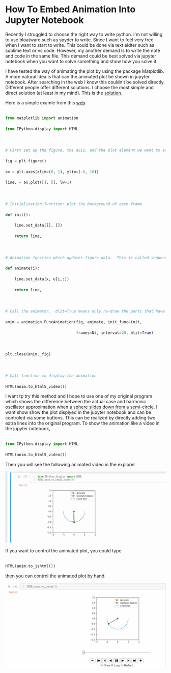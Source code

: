 # How To Embed Animation Into Jupyter Notebook



Recently I struggled to choose the right way to write python. I'm not willing to use bloatware such as spyder to write. Since I want to feel very free when I want to start to write. This could be done via text eidter such as sublime text or vs code. However, my another demand is to write the note and code in the same file. This demand could be best solved via jupyter notebook when you want to solve something and show how you solve it. 



I have tested the way of animating the plot by using the package Matplotlib. A more natural idea is that can the animated plot be shown in jupyter notebook. After searching in the web I know this couldn't be solved directly. Different people offer different solutions. I choose the most simple and direct solution (at least in my mind). This is the [solution](https://www.numfys.net/howto/animations/).



Here is a simple examle from this [web](https://www.numfys.net/howto/animations/)



```python

from matplotlib import animation

from IPython.display import HTML



# First set up the figure, the axis, and the plot element we want to animate

fig = plt.figure()

ax = plt.axes(xlim=(0, 1), ylim=(-6, 10))

line, = ax.plot([], [], lw=1)



# Initialization function: plot the background of each frame

def init():

    line.set_data([], [])

    return line,



# Animation function which updates figure data.  This is called sequentially

def animate(i):

    line.set_data(x, u[i,:])

    return line,



# Call the animator.  blit=True means only re-draw the parts that have changed.

anim = animation.FuncAnimation(fig, animate, init_func=init,

                               frames=Nt, interval=20, blit=True)



plt.close(anim._fig)



# Call function to display the animation

HTML(anim.to_html5_video())

```



I want tp try this method and I hope to use one of my original program which shows the difference between the actual case and harmonic oscillator approximation when [a sphere slides down from a semi-circle](https://knifelees3.github.io/2019/07/23/A_En_Python_PlotStudy1_SemiCircle_OscilatorApprox/). I want show show the plot displyed in the jupyter notebook and can be controled via some buttons. This can be realized by directly adding two extra lines into the original program.  To show the animation like a video in the jupyter notebook, 



```python

from IPython.display import HTML

HTML(anim.to_html5_video())

```



Then you will see the following animated video in the explorer

![The animated plot](https://raw.githubusercontent.com/knifelees3/my_pictures/master/picgoup/20200202_HarmonicJupyterBook.gif)



If you want to control the animated plot, you could type



```python

HTML(anim.to_jshtml())

```



then you can control the animated plot by hand.



![Interactive plot](https://raw.githubusercontent.com/knifelees3/my_pictures/master/picgoup/20200202_HarmonicJupyterBookInterac.gif)


